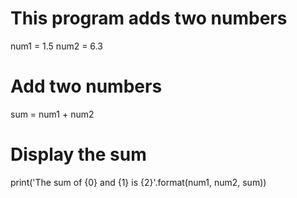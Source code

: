 # This program adds two numbers

num1 = 1.5
num2 = 6.3

# Add two numbers

sum = num1 + num2

# Display the sum

print('The sum of {0} and {1} is {2}'.format(num1, num2, sum))
